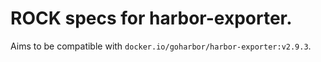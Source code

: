 # ROCK specs for harbor-exporter.

Aims to be compatible with `docker.io/goharbor/harbor-exporter:v2.9.3`.
